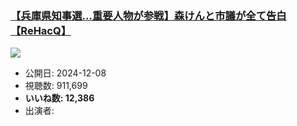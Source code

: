 ### [【兵庫県知事選…重要人物が参戦】森けんと市議が全て告白【ReHacQ】](https://www.youtube.com/watch?v=yFtpS4iZXlg)
[![](https://img.youtube.com/vi/yFtpS4iZXlg/sddefault.jpg)](https://www.youtube.com/watch?v=yFtpS4iZXlg)
-   公開日: 2024-12-08
-   視聴数: 911,699
-   **いいね数: 12,386**
-   出演者: 
